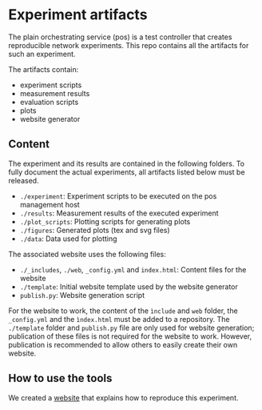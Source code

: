 # Experiment artifacts

The plain orchestrating service (pos) is a test controller that creates reproducible network experiments.
This repo contains all the artifacts for such an experiment.

The artifacts contain:

* experiment scripts
* measurement results
* evaluation scripts
* plots
* website generator

## Content

The experiment and its results are contained in the following folders.
To fully document the actual experiments, all artifacts listed below must be released.

* `./experiment`: Experiment scripts to be executed on the pos management host
* `./results`: Measurement results of the executed experiment
* `./plot_scripts`: Plotting scripts for generating plots
* `./figures`: Generated plots (tex and svg files)
* `./data`: Data used for plotting

The associated website uses the following files:

* `./_includes`, `./web`, `_config.yml` and `index.html`: Content files for the website
* `./template`: Initial website template used by the website generator
* `publish.py`: Website generation script

For the website to work, the content of the `ìnclude` and `web` folder, the `_config.yml` and the `ìndex.html` must be added to a repository.
The `./template` folder and `publish.py` file are only used for website generation; publication of these files is not required for the website to work.
However, publication is recommended to allow others to easily create their own website.

## How to use the tools

We created a [website](https://gallenmu.github.io/single-server-experiment) that explains how to reproduce this experiment.
